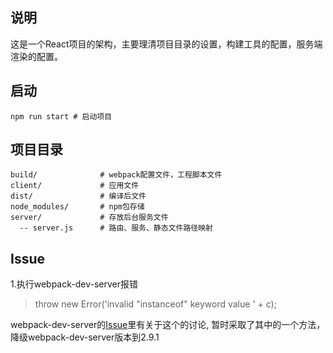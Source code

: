 ## 说明
这是一个React项目的架构，主要理清项目目录的设置，构建工具的配置，服务端渲染的配置。

## 启动
```shell
npm run start # 启动项目
```


## 项目目录
```shell
build/              # webpack配置文件，工程脚本文件
client/             # 应用文件
dist/               # 编译后文件
node_modules/       # npm包存储
server/             # 存放后台服务文件
  -- server.js      # 路由、服务、静态文件路径映射

```

## Issue
1.执行webpack-dev-server报错
> throw new Error('invalid "instanceof" keyword value ' + c);

webpack-dev-server的[Issue](https://github.com/webpack/webpack-dev-server/issues/1355)里有关于这个的讨论, 暂时采取了其中的一个方法，降级webpack-dev-server版本到2.9.1

